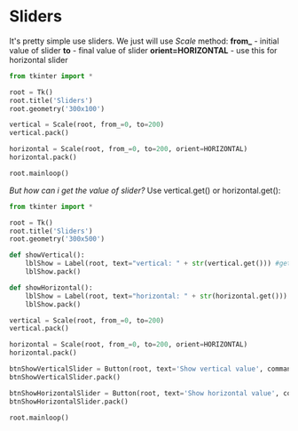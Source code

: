 # Sliders #

It's pretty simple use sliders. We just will use *Scale* method:
**from_** - initial value of slider
**to** - final value of slider
**orient=HORIZONTAL** - use this for horizontal slider

~~~python
from tkinter import *

root = Tk()
root.title('Sliders')
root.geometry('300x100')

vertical = Scale(root, from_=0, to=200)
vertical.pack()

horizontal = Scale(root, from_=0, to=200, orient=HORIZONTAL)
horizontal.pack()

root.mainloop()
~~~

*But how can i get the value of slider?* Use vertical.get() or horizontal.get():

~~~python
from tkinter import *

root = Tk()
root.title('Sliders')
root.geometry('300x500')

def showVertical():
	lblShow = Label(root, text="vertical: " + str(vertical.get())) #get the value
	lblShow.pack()

def showHorizontal():
	lblShow = Label(root, text="horizontal: " + str(horizontal.get())) #get the value
	lblShow.pack()

vertical = Scale(root, from_=0, to=200)
vertical.pack()

horizontal = Scale(root, from_=0, to=200, orient=HORIZONTAL)
horizontal.pack()

btnShowVerticalSlider = Button(root, text='Show vertical value', command=showVertical)
btnShowVerticalSlider.pack()

btnShowHorizontalSlider = Button(root, text='Show horizontal value', command=showHorizontal)
btnShowHorizontalSlider.pack()

root.mainloop()
